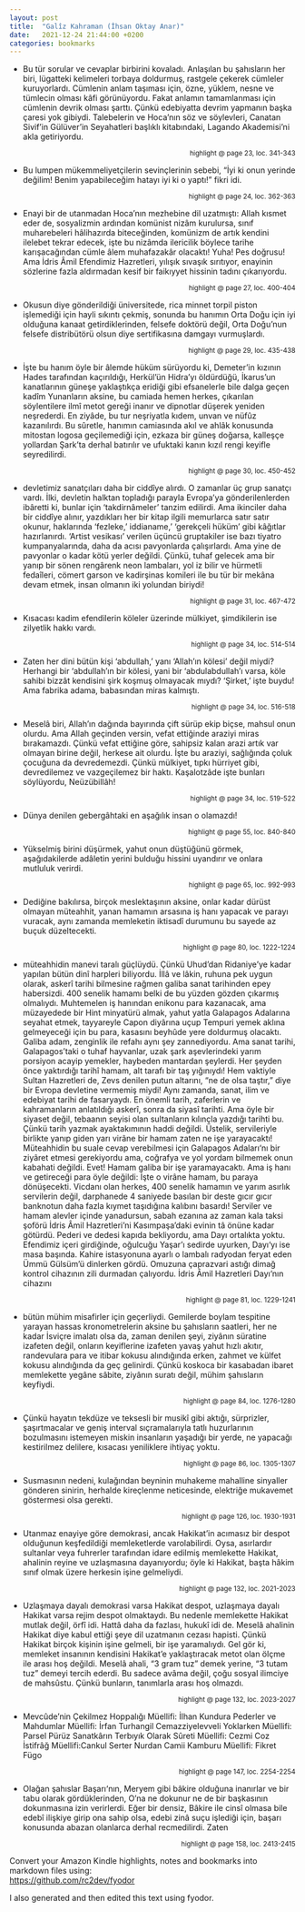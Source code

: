 ```yaml
---
layout: post
title:  "Galîz Kahraman (İhsan Oktay Anar)"
date:   2021-12-24 21:44:00 +0200
categories: bookmarks
---
```


* Bu tür sorular ve cevaplar birbirini kovaladı. Anlaşılan bu şahısların her biri, lügatteki kelimeleri torbaya doldurmuş, rastgele çekerek cümleler kuruyorlardı. Cümlenin anlam taşıması için, özne, yüklem, nesne ve tümlecin olması kâfi görünüyordu. Fakat anlamın tamamlanması için cümlenin devrik olması şarttı. Çünkü edebiyatta devrim yapmanın başka çaresi yok gibiydi. Talebelerin ve Hoca’nın söz ve söylevleri, Canatan Sivif’in Gülüver’in Seyahatleri başlıklı kitabındaki, Lagando Akademisi’ni akla getiriyordu.

<p style="text-align: right;"><sup>highlight @ page 23, loc. 341-343</sup></p>

* Bu lumpen mükemmeliyetçilerin sevinçlerinin sebebi, “İyi ki onun yerinde değilim! Benim yapabileceğim hatayı iyi ki o yaptı!” fikri idi.

<p style="text-align: right;"><sup>highlight @ page 24, loc. 362-363</sup></p>

* Enayi bir de utanmadan Hoca’nın mezhebine dil uzatmıştı: Allah kısmet eder de, sosyalizmin ardından komünist nizâm kurulursa, sınıf muharebeleri hâlihazırda biteceğinden, komünizm de artık kendini ilelebet tekrar edecek, işte bu nizâmda ilericilik böylece tarihe karışacağından cümle âlem muhafazakâr olacaktı! Yuha! Pes doğrusu! Ama İdris Âmil Efendimiz Hazretleri, yılışık sıvaşık sırıtıyor, enayinin sözlerine fazla aldırmadan kesif bir faikıyyet hissinin tadını çıkarıyordu.

<p style="text-align: right;"><sup>highlight @ page 27, loc. 400-404</sup></p>

* Okusun diye gönderildiği üniversitede, rica minnet torpil piston işlemediği için hayli sıkıntı çekmiş, sonunda bu hanımın Orta Doğu için iyi olduğuna kanaat getirdiklerinden, felsefe doktörü değil, Orta Doğu’nun felsefe distribütörü olsun diye sertifikasına damgayı vurmuşlardı.

<p style="text-align: right;"><sup>highlight @ page 29, loc. 435-438</sup></p>

* İşte bu hanım öyle bir âlemde hüküm sürüyordu ki, Demeter’in kızının Hades tarafından kaçırıldığı, Herkül’ün Hidra’yı öldürdüğü, İkarus’un kanatlarının güneşe yaklaştıkça eridiği gibi efsanelerle bile dalga geçen kadîm Yunanların aksine, bu camiada hemen herkes, çıkarılan söylentilere ilmî metot gereği inanır ve dipnotlar düşerek yeniden neşrederdi. En ziyâde, bu tur neşriyatla kıdem, unvan ve nüfûz kazanılırdı. Bu sûretle, hanımın camiasında akıl ve ahlâk konusunda mitostan logosa geçilemediği için, ezkaza bir güneş doğarsa, kalleşçe yollardan Şark’ta derhal batırılır ve ufuktaki kanın kızıl rengi keyifle seyredilirdi.

<p style="text-align: right;"><sup>highlight @ page 30, loc. 450-452</sup></p>

* devletimiz sanatçıları daha bir ciddîye alırdı. O zamanlar üç grup sanatçı vardı. İlki, devletin halktan topladığı parayla Evropa’ya gönderilenlerden ibâretti ki, bunlar için ‘takdirnâmeler’ tanzim edilirdi. Ama ikinciler daha bir ciddîye alınır, yazdıkları her bir kitap ilgili memurlarca satır satır okunur, haklarında ‘fezleke,’ iddianame,’ ‘gerekçeli hüküm’ gibi kâğıtlar hazırlanırdı. ‘Artist vesikası’ verilen üçüncü gruptakiler ise bazı tiyatro kumpanyalarında, daha da acısı pavyonlarda çalışırlardı. Ama yine de pavyonlar o kadar kötü yerler değildi. Çünkü, tuhaf gelecek ama bir yanıp bir sönen rengârenk neon lambaları, yol iz bilir ve hürmetli fedaîleri, cömert garson ve kadirşinas komileri ile bu tür bir mekâna devam etmek, insan olmanın iki yolundan biriydi!

<p style="text-align: right;"><sup>highlight @ page 31, loc. 467-472</sup></p>

* Kısacası kadim efendilerin köleler üzerinde mülkiyet, şimdikilerin ise zilyetlik hakkı vardı.

<p style="text-align: right;"><sup>highlight @ page 34, loc. 514-514</sup></p>

* Zaten her dini bütün kişi ‘abdullah,’ yanı ‘Allah’ın kölesi’ değil miydi? Herhangi bir ‘abdullah’ın bir kölesi, yani bir ‘abdulabdullah’ı varsa, köle sahibi bizzât kendisini şirk koşmuş olmayacak mıydı? ‘Şirket,’ işte buydu! Ama fabrika adama, babasından miras kalmıştı.

<p style="text-align: right;"><sup>highlight @ page 34, loc. 516-518</sup></p>

* Meselâ biri, Allah’ın dağında bayırında çift sürüp ekip biçse, mahsul onun olurdu. Ama Allah geçinden versin, vefat ettiğinde araziyi miras bırakamazdı. Çünkü vefat ettiğine göre, sahipsiz kalan arazi artık var olmayan birine değil, herkese ait olurdu. İşte bu araziyi, sağlığında çoluk çocuğuna da devredemezdi. Çünkü mülkiyet, tıpkı hürriyet gibi, devredilemez ve vazgeçilemez bir haktı. Kaşalotzâde işte bunları söylüyordu, Neüzübillâh!

<p style="text-align: right;"><sup>highlight @ page 34, loc. 519-522</sup></p>

* Dünya denilen gebergâhtaki en aşağılık insan o olamazdı!

<p style="text-align: right;"><sup>highlight @ page 55, loc. 840-840</sup></p>

* Yükselmiş birini düşürmek, yahut onun düştüğünü görmek, aşağıdakilerde adâletin yerini bulduğu hissini uyandırır ve onlara mutluluk verirdi.

<p style="text-align: right;"><sup>highlight @ page 65, loc. 992-993</sup></p>

* Dediğine bakılırsa, birçok meslektaşının aksine, onlar kadar dürüst olmayan müteahhit, yanan hamamın arsasına iş hanı yapacak ve parayı vuracak, aynı zamanda memleketin iktisadî durumunu bu sayede az buçuk düzeltecekti.

<p style="text-align: right;"><sup>highlight @ page 80, loc. 1222-1224</sup></p>

* müteahhidin manevi taralı güçlüydü. Çünkü Uhud’dan Ridaniye’ye kadar yapılan bütün dinî harpleri biliyordu. İllâ ve lâkin, ruhuna pek uygun olarak, askerî tarihi bilmesine rağmen galiba sanat tarihinden epey habersizdi. 400 senelik hamamı belki de bu yüzden gözden çıkarmış olmalıydı. Muhtemelen iş hanından enikonu para kazanacak, ama müzayedede bir Hint minyatürü almak, yahut yatla Galapagos Adalarına seyahat etmek, tayyareyle Capon diyârına uçup Tempuri yemek aklına gelmeyeceği için bu para, kasasını beyhûde yere doldurmuş olacaktı. Galiba adam, zenginlik ile refahı aynı şey zannediyordu. Ama sanat tarihi, Galapagos’taki o tuhaf hayvanlar, uzak şark aşevlerindeki yarım porsiyon acayip yemekler, haybeden mantardan şeylerdi. Her şeyden önce yaktırdığı tarihî hamam, alt tarafı bir taş yığınıydı! Hem vaktiyle Sultan Hazretleri de, Zevs denilen putun altarını, “ne de olsa taştır,” diye bir Evropa devletine vermemiş miydi! Aynı zamanda, sanat, ilim ve edebiyat tarihi de fasaryaydı. En önemli tarih, zaferlerin ve kahramanların anlatıldığı askerî, sonra da siyasî tarihti. Ama öyle bir siyaset değil, tebaanın seyisi olan sultanların kılınçla yazdığı tarihti bu. Çünkü tarih yazmak ayaktakımının haddi değildi. Üstelik, servileriyle birlikte yanıp giden yarı virâne bir hamam zaten ne işe yarayacaktı! Müteahhidin bu suale cevap verebilmesi için Galapagos Adaları‘nı bir ziyâret etmesi gerekiyordu ama, coğrafya ve yol yordam bilmemek onun kabahati değildi. Evet! Hamam galiba bir işe yaramayacaktı. Ama iş hanı ve getireceği para öyle değildi: İşte o virâne hamam, bu paraya dönüşecekti. Vicdanı olan herkes, 400 senelik hamamın ve yarım asırlık servilerin değil, darphanede 4 saniyede basılan bir deste gıcır gıcır banknotun daha fazla kıymet taşıdığına kalıbını basardı! Serviler ve hamam alevler içinde yanadursun, sabah ezanına az zaman kala taksi şoförü İdris Âmil Hazretleri’ni Kasımpaşa’daki evinin tâ önüne kadar götürdü. Pederi ve dedesi kapıda bekliyordu, ama Dayı ortalıkta yoktu. Efendimiz içeri girdiğinde, oğulcuğu Yaşar’ı sedirde uyurken, Dayı‘yı ise masa başında. Kahire istasyonuna ayarlı o lambalı radyodan feryat eden Ümmü Gülsüm’ü dinlerken gördü. Omuzuna çaprazvari astığı dimağ kontrol cihazının zili durmadan çalıyordu. İdris Âmil Hazretleri Dayı‘nın cihazını

<p style="text-align: right;"><sup>highlight @ page 81, loc. 1229-1241</sup></p>

* bütün mühim misafirler için geçerliydi. Gemilerde boylam tespitine yarayan hassas kronometrelerin aksine bu şahısların saatleri, her ne kadar İsviçre imalatı olsa da, zaman denilen şeyi, ziyânın süratine izafeten değil, onların keyiflerine izafeten yavaş yahut hızlı akıtır, randevulara para ve itibar kokusu alındığında erken, zahmet ve külfet kokusu alındığında da geç gelinirdi. Çünkü koskoca bir kasabadan ibaret memlekette yegâne sâbite, ziyânın suratı değil, mühim şahısların keyfiydi.

<p style="text-align: right;"><sup>highlight @ page 84, loc. 1276-1280</sup></p>

* Çünkü hayatın tekdüze ve teksesli bir musikî gibi aktığı, sürprizler, şaşırtmacalar ve geniş interval sıçramalarıyla tatlı huzurlarının bozulmasını istemeyen miskin insanların yaşadığı bir yerde, ne yapacağı kestirilmez delilere, kısacası yeniliklere ihtiyaç yoktu.

<p style="text-align: right;"><sup>highlight @ page 86, loc. 1305-1307</sup></p>

* Susmasının nedeni, kulağından beyninin muhakeme mahalline sinyaller gönderen sinirin, herhalde kireçlenme neticesinde, elektriğe mukavemet göstermesi olsa gerekti.

<p style="text-align: right;"><sup>highlight @ page 126, loc. 1930-1931</sup></p>

* Utanmaz enayiye göre demokrasi, ancak Hakikat’in acımasız bir despot olduğunun keşfedildiği memleketlerde varolabilirdi. Oysa, asırlardır sultanlar veya fuhrerler tarafından idare edilmiş memlekette Hakikat, ahalinin reyine ve uzlaşmasına dayanıyordu; öyle ki Hakikat, başta hâkim sınıf olmak üzere herkesin işine gelmeliydi.

<p style="text-align: right;"><sup>highlight @ page 132, loc. 2021-2023</sup></p>

* Uzlaşmaya dayalı demokrasi varsa Hakikat despot, uzlaşmaya dayalı Hakikat varsa rejim despot olmaktaydı. Bu nedenle memlekette Hakikat mutlak değil, örfî idi. Hattâ daha da fazlası, hukukî idi de. Meselâ ahalinin Hakikat diye kabul ettiği şeye dil uzatmanın cezası hapisti. Çünkü Hakikat birçok kişinin işine gelmeli, bir işe yaramalıydı. Gel gör ki, memleket insanının kendisini Hakikat’e yaklaştıracak metot olan ölçme ile arası hoş değildi. Meselâ ahali, “3 gram tuz” demek yerine, “3 tutam tuz” demeyi tercih ederdi. Bu sadece avâma değil, çoğu sosyal ilimciye de mahsûstu. Çünkü bunların, tanımlarla arası hoş olmazdı.

<p style="text-align: right;"><sup>highlight @ page 132, loc. 2023-2027</sup></p>

* Mevcûde’nin Çekilmez Hoppalığı Müellifi: İlhan Kundura Pederler ve Mahdumlar Müellifi: İrfan Turhangil Cemazziyelevveli Yoklarken Müellifi: Parsel Pürüz Sanatkârın Terbıyık Olarak Sûreti Müellifi: Cezmi Coz İstifrâğ Müellifi:Cankul Serter Nurdan Camii Kamburu Müellifi: Fikret Fügo

<p style="text-align: right;"><sup>highlight @ page 147, loc. 2254-2254</sup></p>

* Olağan şahıslar Başarı‘nın, Meryem gibi bâkire olduğuna inanırlar ve bir tabu olarak gördüklerinden, O’na ne dokunur ne de bir başkasının dokunmasına izin verirlerdi. Eğer bir densiz, Bâkire ile cinsî olmasa bile edebî ilişkiye girip ona sahip olsa, edebi zinâ suçu işlediği için, başarı konusunda abazan olanlarca derhal recmedilirdi. Zaten

<p style="text-align: right;"><sup>highlight @ page 158, loc. 2413-2415</sup></p>

Convert your Amazon Kindle highlights, notes and bookmarks into markdown files using:  
https://github.com/rc2dev/fyodor  

I also generated and then edited this text using fyodor.